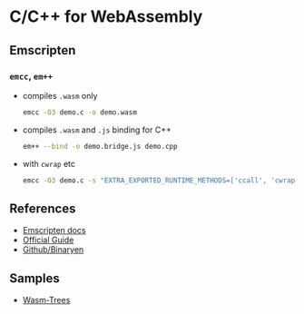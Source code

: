 # C/C++ for WebAssembly

## Emscripten

### `emcc`, `em++`

- compiles `.wasm` only

  ```bash
  emcc -O3 demo.c -o demo.wasm
  ```

- compiles `.wasm` and `.js` binding for C++

  ```bash
  em++ --bind -o demo.bridge.js demo.cpp
  ```

- with `cwrap` etc

  ```bash
  emcc -O3 demo.c -s "EXTRA_EXPORTED_RUNTIME_METHODS=['ccall', 'cwrap']" -o demo.js
  ```

## References

- [Emscripten docs](https://emscripten.org/docs/getting_started/index.html)
- [Official Guide](https://webassembly.org/docs/c-and-c++/)
- [Github/Binaryen](https://github.com/WebAssembly/binaryen)

## Samples

- [Wasm-Trees](https://github.com/JeremyLikness/wasm-trees)
